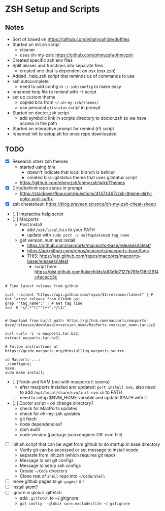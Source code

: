 # ZSH Setup and Scripts

## Notes
- Sort of based on https://github.com/whatyouhide/dotfiles
- Started on init.sh script
  - cleaner
  - uses oh-my-zsh: https://github.com/ohmyzsh/ohmyzsh
- Created specific zsh env files
- Split aliases and functions into separate files
  - created one that is dependent on osx (osx.zsh)
- Added _help.zsh script that reminds us of commands to use
- ssh autocomplete
  - need to add config in `~/.ssh/config` to make easy
- renamed help file to remind with `r!` script
- set up custom theme
  - copied bira from `~/.oh-my-zsh/themes/`
  - use personal `gitstatus` script in prompt
- Started on doctor.zsh script
  - add symbolic link in scripts directory to doctor.zsh so we have access in the path
- Started on interactive prompt for remind (r!) script
- renamed init to setup.sh for once repo downloaded

## TODO
  - [x] Research other zsh themes
     - started using bira
       - doesn't indicate that local branch is behind
       - created bira+gitstatus theme that uses gitstatus script
     - https://github.com/ohmyzsh/ohmyzsh/wiki/Themes
  - [x] Dirty/behind repo status in prompt
      - https://stackoverflow.com/questions/41474467/zsh-theme-dirty-color-and-suffix
  - [x] zsh cheatsheet: https://blog.praveen.science/oh-my-zsh-cheat-sheet/
  - [..] Interactive help script
  - [..] Macports 
     - Post Install
        - add `/opt/local/bin` to your PATH
        - update with `sudo port -v selfupdate`use `tag_name`
      - get version_num and install
        - https://github.com/macports/macports-base/releases/latest/
        - https://api.github.com/repos/macports/macports-base/tags
        - THIS: https://api.github.com/repos/macports/macports-base/releases/latest
          - script here: https://gist.github.com/lukechilds/a83e1d7127b78fef38c2914c4ececc3c
```
# Find latest release from github

curl --silent "https://api.github.com/repos/$1/releases/latest" | # Get latest release from GitHub api
grep '"tag_name":' | # Get tag line
sed -E 's/.*"([^"]+)".*/\1/'  


# Download from built path: https://github.com/macports/macports-base/releases/download/v<version_num>/MacPorts-<version_num>.tar.bz2

curl <url> -L -o macports.tar.bz2;
extract macports.tar.bz2;

# Follow instructions at https://guide.macports.org/#installing.macports.source

cd Macports-...;
./configure;
make;
sudo make install;
```
  - [..] Node and NVM (not with macports it seems)
      - after macports installed and updated: `port install nvm;` also need to add `/opt/local/share/nvm/init-nvm.sh` to PATH
      - [ ] need to setup $NVM_HOME variable and update $PATH with it
  - [..] Doctor script - on change directory?
      - check for MacPorts updates
      - check for oh-my-zsh updates
      - git fetch
      - node dependencies?
      - npm audit
      - node version (package.json>engines OR .nvm file)
  - [ ] init.sh script that can be wget from github to do startup in base directory
       - Verify git can be accessed or set message to install xcode
       - separate from init.zsh (which requires git repo)
       - Message to set git configs
       - Message to setup ssh configs
       - Create `~/Code` directory
       - Clone rest of `shell` repo into `~/Code/shell`
  - [ ] move github pages to `gh-pages/` dir
  - [ ] install atom?
  - [ ] ignore in global .gitfetch
      - add `.gitfetch` to ~/.gitignore
      - `git config --global core.excludesfile ~/.gitignore`
